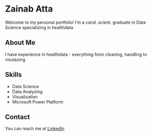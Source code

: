 # Zainab Atta
Welcome to my personal portfolio! I’m a cand. scient. graduate in Data Science specializing in healthdata

## About Me
I have experience in healthdata - everything from cleaning, handling to visulazing 

## Skills
- Data Science
- Data Analyzing
- Visualization
- Microsoft Power Platform

## Contact
You can reach me at [LinkedIn](https://www.linkedin.com/in/zainab-s-atta/)
